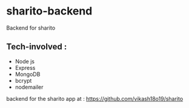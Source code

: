 # sharito-backend

Backend for sharito

## Tech-involved :
- Node js
- Express
- MongoDB
- bcrypt
- nodemailer

backend for the sharito app at : https://github.com/vikash18o19/sharito
